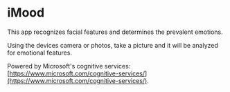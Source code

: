 # iMood
This app recognizes facial features and determines the prevalent emotions. 

Using the devices camera or photos, take a picture and it will be analyzed for emotional features. 

Powered by Microsoft's cognitive services: [https://www.microsoft.com/cognitive-services/](https://www.microsoft.com/cognitive-services/). 


